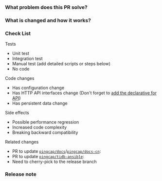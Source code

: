 <!--
Thank you for working on Weir! Please read Weir's [CONTRIBUTING](https://github.com/tidb-incubator/weir/blob/master/CONTRIBUTING.md) document **BEFORE** filing this PR.
PR Title Format:
1. pkg [, pkg2, pkg3]: what's changed
2. *: what's changed
-->

### What problem does this PR solve?

<!-- Add the issue link with a summary if it exists. -->

### What is changed and how it works?

### Check List

<!-- Remove the items that are not applicable. -->

Tests

<!-- At least one of them must be included. -->

- Unit test
- Integration test
- Manual test (add detailed scripts or steps below)
- No code

Code changes

- Has configuration change
- Has HTTP API interfaces change (Don't forget to [add the declarative for API](https://github.com/tikv/pd/blob/master/docs/development.md#updating-api-documentation))
- Has persistent data change

Side effects

- Possible performance regression
- Increased code complexity
- Breaking backward compatibility

Related changes

- PR to update [`pingcap/docs`](https://github.com/pingcap/docs)/[`pingcap/docs-cn`](https://github.com/pingcap/docs-cn):
- PR to update [`pingcap/tidb-ansible`](https://github.com/pingcap/tidb-ansible):
- Need to cherry-pick to the release branch

### Release note

<!-- A bugfix or a new feature needs a release note. If there is no need release note, just uncomment the below line. -->

<!-- - No release note -->
